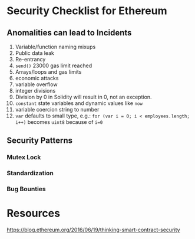 # Security Checklist for Ethereum
## Anomalities can lead to Incidents 
1. Variable/function naming mixups  
2. Public data leak
3. Re-entrancy
4. `send()` 23000 gas limit reached
5. Arrays/loops and gas limits
6. economic attacks
7. variable overflow
8. integer divisions
9. Division by 0 in Solidity will result in 0, not an exception. 
10. `constant` state variables and dynamic values like `now`
11. variable coercion string to number
12. `var` defaults to small type, e.g.: `for (var i = 0; i < employees.length; i++)` becomes `uint8` because of  `i=0`

## Security Patterns
### Mutex Lock
### Standardization
### Bug Bounties

# Resources
https://blog.ethereum.org/2016/06/19/thinking-smart-contract-security
